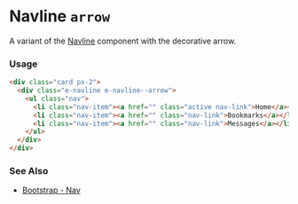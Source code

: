 # Navline `arrow`

A variant of the [Navline](/?selectedKind=Components/Navline&selectedStory=Default) component with the decorative arrow.

<!-- STORY -->

### Usage

```html
<div class="card px-2">
  <div class="e-navline e-navline--arrow">
    <ul class="nav">
      <li class="nav-item"><a href="" class="active nav-link">Home</a></li>
      <li class="nav-item"><a href="" class="nav-link">Bookmarks</a></li>
      <li class="nav-item"><a href="" class="nav-link">Messages</a></li>
    </ul>
  </div>
</div>
```

### See Also
- [Bootstrap - Nav](http://getbootstrap.com/docs/4.1/components/navs/)
